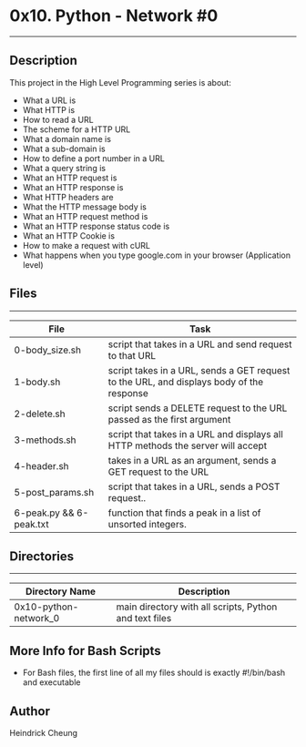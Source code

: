 # 0x10. Python - Network #0
---
## Description

This project in the High Level Programming series is about:
* What a URL is
* What HTTP is
* How to read a URL
* The scheme for a HTTP URL
* What a domain name is
* What a sub-domain is
* How to define a port number in a URL
* What a query string is
* What an HTTP request is
* What an HTTP response is
* What HTTP headers are
* What the HTTP message body is
* What an HTTP request method is
* What an HTTP response status code is
* What an HTTP Cookie is
* How to make a request with cURL
* What happens when you type google.com in your browser (Application level)

## Files
---
File|Task
---|---
0-body_size.sh | script that takes in a URL and send request to that URL
1-body.sh | script takes in a URL, sends a GET request to the URL, and displays body of the response
2-delete.sh | script sends a DELETE request to the URL passed as the first argument
3-methods.sh | script that takes in a URL and displays all HTTP methods the server will accept
4-header.sh | takes in a URL as an argument, sends a GET request to the URL
5-post_params.sh | script that takes in a URL, sends a POST request..
6-peak.py && 6-peak.txt |  function that finds a peak in a list of unsorted integers.

## Directories
---
Directory Name | Description
---|---
0x10-python-network_0 | main directory with all scripts, Python and text files

## More Info for Bash Scripts
* For Bash files, the first line of all my files should is exactly #!/bin/bash and executable

## Author
Heindrick Cheung